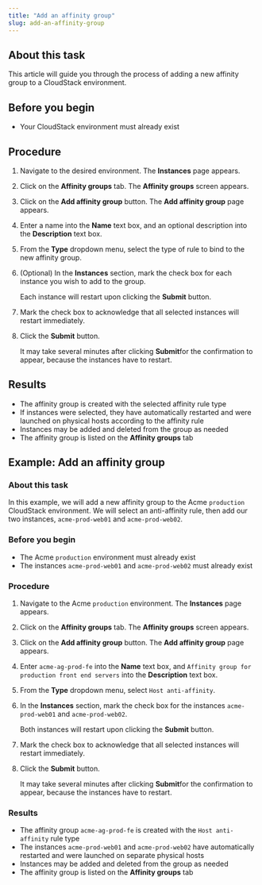 ```yaml
---
title: "Add an affinity group"
slug: add-an-affinity-group
---
```



## About this task

This article will guide you through the process of adding a new affinity group to a CloudStack environment.

## Before you begin

-   Your CloudStack environment must already exist

## Procedure

1.  Navigate to the desired environment. The **Instances** page appears.

2.  Click on the **Affinity groups** tab. The **Affinity groups** screen appears.

3.  Click on the **Add affinity group** button. The **Add affinity group** page appears.

4.  Enter a name into the **Name** text box, and an optional description into the **Description** text box.

5.  From the **Type** dropdown menu, select the type of rule to bind to the new affinity group.

6.  \(Optional\) In the **Instances** section, mark the check box for each instance you wish to add to the group.

    Each instance will restart upon clicking the **Submit** button.

7.  Mark the check box to acknowledge that all selected instances will restart immediately.

8.  Click the **Submit** button.

    It may take several minutes after clicking **Submit**for the confirmation to appear, because the instances have to restart.


## Results

-   The affinity group is created with the selected affinity rule type
-   If instances were selected, they have automatically restarted and were launched on physical hosts according to the affinity rule
-   Instances may be added and deleted from the group as needed
-   The affinity group is listed on the **Affinity groups** tab

## Example: Add an affinity group

### About this task

In this example, we will add a new affinity group to the Acme `production` CloudStack environment. We will select an anti-affinity rule, then add our two instances, `acme-prod-web01` and `acme-prod-web02`.

### Before you begin

-   The Acme `production` environment must already exist
-   The instances `acme-prod-web01` and `acme-prod-web02` must already exist

### Procedure

1.  Navigate to the Acme `production` environment. The **Instances** page appears.

2.  Click on the **Affinity groups** tab. The **Affinity groups** screen appears.

3.  Click on the **Add affinity group** button. The **Add affinity group** page appears.

4.  Enter `acme-ag-prod-fe` into the **Name** text box, and `Affinity group for production front end servers` into the **Description** text box.

5.  From the **Type** dropdown menu, select `Host anti-affinity`.

6.  In the **Instances** section, mark the check box for the instances `acme-prod-web01` and `acme-prod-web02`.

    Both instances will restart upon clicking the **Submit** button.

7.  Mark the check box to acknowledge that all selected instances will restart immediately.

8.  Click the **Submit** button.

    It may take several minutes after clicking **Submit**for the confirmation to appear, because the instances have to restart.


### Results

-   The affinity group `acme-ag-prod-fe` is created with the `Host anti-affinity` rule type
-   The instances `acme-prod-web01` and `acme-prod-web02` have automatically restarted and were launched on separate physical hosts
-   Instances may be added and deleted from the group as needed
-   The affinity group is listed on the **Affinity groups** tab

